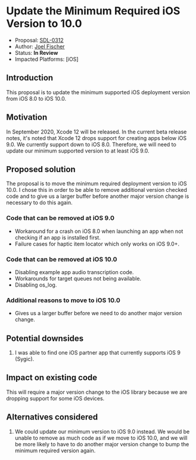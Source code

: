 # Update the Minimum Required iOS Version to 10.0
* Proposal: [SDL-0312](0312-ios-update-minimum-version-ios10.md)
* Author: [Joel Fischer](https://github.com/joeljfischer)
* Status: **In Review**
* Impacted Platforms: [iOS]

## Introduction
This proposal is to update the minimum supported iOS deployment version from iOS 8.0 to iOS 10.0.

## Motivation
In September 2020, Xcode 12 will be released. In the current beta release notes, it's noted that Xcode 12 drops support for creating apps below iOS 9.0. We currently support down to iOS 8.0. Therefore, we will need to update our minimum supported version to at least iOS 9.0.

## Proposed solution
The proposal is to move the minimum required deployment version to iOS 10.0. I chose this in order to be able to remove additional version checked code and to give us a larger buffer before another major version change is necessary to do this again.

### Code that can be removed at iOS 9.0
* Workaround for a crash on iOS 8.0 when launching an app when not checking if an app is installed first.
* Failure cases for haptic item locator which only works on iOS 9.0+.

### Code that can be removed at iOS 10.0
* Disabling example app audio transcription code.
* Workarounds for target queues not being available.
* Disabling os_log.

### Additional reasons to move to iOS 10.0
* Gives us a larger buffer before we need to do another major version change.

## Potential downsides
1. I was able to find one iOS partner app that currently supports iOS 9 (Sygic).

## Impact on existing code
This will require a major version change to the iOS library because we are dropping support for some iOS devices.

## Alternatives considered
1. We could update our minimum version to iOS 9.0 instead. We would be unable to remove as much code as if we move to iOS 10.0, and we will be more likely to have to do another major version change to bump the minimum required version again.
